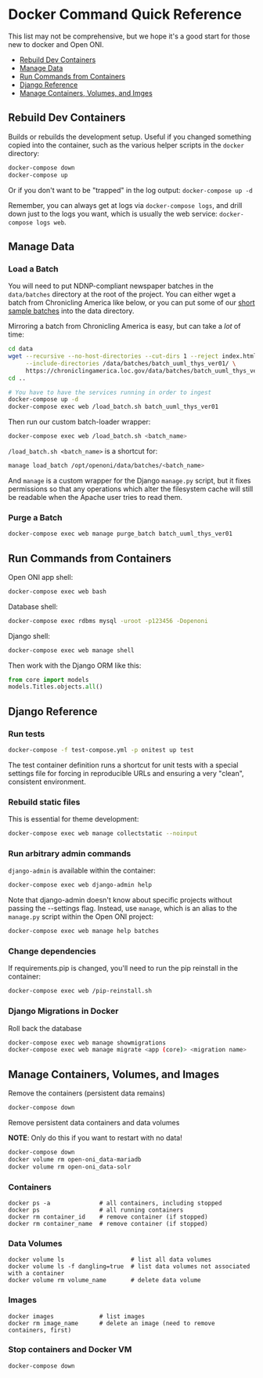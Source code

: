 # Docker Command Quick Reference

This list may not be comprehensive, but we hope it's a good start for those new
to docker and Open ONI.

- [Rebuild Dev Containers](#rebuild-dev-containers)
- [Manage Data](#manage-data)
- [Run Commands from Containers](#run-commands-from-containers)
- [Django Reference](#django-reference)
- [Manage Containers, Volumes, and Imges](#manage-containers-volumes-and-images)

## Rebuild Dev Containers

Builds or rebuilds the development setup.  Useful if you changed something
copied into the container, such as the various helper scripts in the `docker`
directory:

```bash
docker-compose down
docker-compose up
```

Or if you don't want to be "trapped" in the log output: `docker-compose up -d`

Remember, you can always get at logs via `docker-compose logs`, and drill down
just to the logs you want, which is usually the web service: `docker-compose logs web`.

## Manage Data

### Load a Batch

You will need to put NDNP-compliant newspaper batches in the `data/batches`
directory at the root of the project.  You can either wget a batch from
Chronicling America like below, or you can put some of our [short sample
batches](https://github.com/open-oni/sample-data) into the data directory.

Mirroring a batch from Chronicling America is easy, but can take a *lot* of time:

```bash
cd data
wget --recursive --no-host-directories --cut-dirs 1 --reject index.html* \
     --include-directories /data/batches/batch_uuml_thys_ver01/ \
     https://chroniclingamerica.loc.gov/data/batches/batch_uuml_thys_ver01/
cd ..

# You have to have the services running in order to ingest
docker-compose up -d
docker-compose exec web /load_batch.sh batch_uuml_thys_ver01
```

Then run our custom batch-loader wrapper:

```bash
docker-compose exec web /load_batch.sh <batch_name>
```

`/load_batch.sh <batch_name>` is a shortcut for:

```bash
manage load_batch /opt/openoni/data/batches/<batch_name>
```

And `manage` is a custom wrapper for the Django `manage.py` script, but it
fixes permissions so that any operations which alter the filesystem cache will
still be readable when the Apache user tries to read them.

### Purge a Batch

```bash
docker-compose exec web manage purge_batch batch_uuml_thys_ver01
```

## Run Commands from Containers

Open ONI app shell:

```bash
docker-compose exec web bash
```

Database shell:

```bash
docker-compose exec rdbms mysql -uroot -p123456 -Dopenoni
```

Django shell:

```bash
docker-compose exec web manage shell
```

Then work with the Django ORM like this:

```python
from core import models
models.Titles.objects.all()
```

## Django Reference

### Run tests

```bash
docker-compose -f test-compose.yml -p onitest up test
```

The test container definition runs a shortcut for unit tests with a special
settings file for forcing in reproducible URLs and ensuring a very "clean",
consistent environment.

### Rebuild static files

This is essential for theme development:

```bash
docker-compose exec web manage collectstatic --noinput
```

### Run arbitrary admin commands

`django-admin` is available within the container:

```bash
docker-compose exec web django-admin help
```

Note that django-admin doesn't know about specific projects without passing the
--settings flag.  Instead, use `manage`, which is an alias to the `manage.py`
script within the Open ONI project:

```bash
docker-compose exec web manage help batches
```

### Change dependencies

If requirements.pip is changed, you'll need to run the pip reinstall in the container:

```bash
docker-compose exec web /pip-reinstall.sh
```

### Django Migrations in Docker

Roll back the database

```bash
docker-compose exec web manage showmigrations
docker-compose exec web manage migrate <app (core)> <migration name>
```

## Manage Containers, Volumes, and Images

Remove the containers (persistent data remains)

```bash
docker-compose down
```

Remove persistent data containers and data volumes

**NOTE**: Only do this if you want to restart with no data!

```bash
docker-compose down
docker volume rm open-oni_data-mariadb
docker volume rm open-oni_data-solr
```

### Containers

```
docker ps -a              # all containers, including stopped
docker ps                 # all running containers
docker rm container_id    # remove container (if stopped)
docker rm container_name  # remove container (if stopped)
```

### Data Volumes

```
docker volume ls                   # list all data volumes
docker volume ls -f dangling=true  # list data volumes not associated with a container
docker volume rm volume_name       # delete data volume
```

### Images

```
docker images             # list images
docker rm image_name      # delete an image (need to remove containers, first)
```

### Stop containers and Docker VM

```bash
docker-compose down
```
